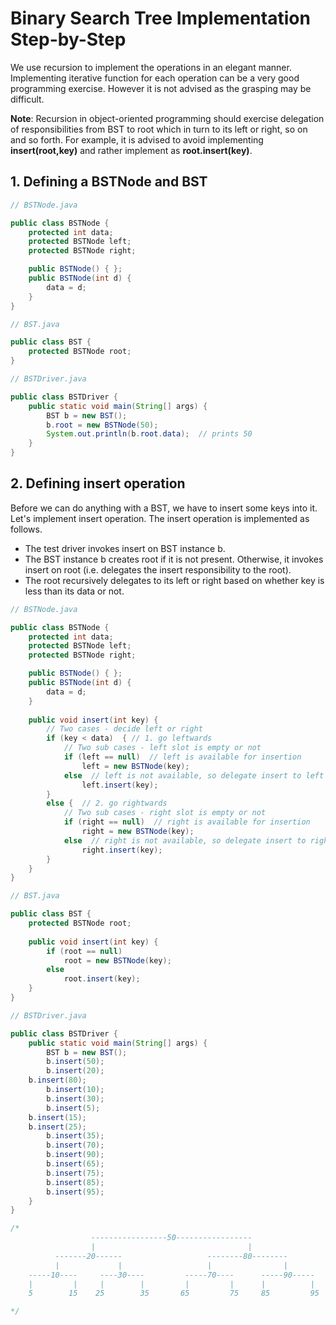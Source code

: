 # Binary Search Tree Implementation Step-by-Step

We use recursion to implement the operations in an elegant manner. Implementing iterative function for each operation can be a very good programming exercise. However it is not advised as the grasping may be difficult.

**Note**: Recursion in object-oriented programming should exercise delegation of responsibilities from BST to root which in turn to its left or right, so on and so forth. For example, it is advised to avoid implementing **insert(root,key)** and rather implement as **root.insert(key)**.

## 1. Defining a BSTNode and BST

``` java
// BSTNode.java

public class BSTNode {
    protected int data;
    protected BSTNode left;
    protected BSTNode right;

    public BSTNode() { };
    public BSTNode(int d) {
        data = d;
    }
}
```

``` java
// BST.java

public class BST {
    protected BSTNode root;
}
```

``` java
// BSTDriver.java

public class BSTDriver {
    public static void main(String[] args) {
        BST b = new BST();
        b.root = new BSTNode(50);
        System.out.println(b.root.data);  // prints 50
    }
}
```

## 2. Defining insert operation

Before we can do anything with a BST, we have to insert some keys into it. Let's implement insert operation. The insert operation is implemented as follows.

 - The test driver invokes insert on BST instance b.
 - The BST instance b creates root if it is not present. Otherwise, it invokes insert on root (i.e. delegates the insert responsibility to the root).
 - The root recursively delegates to its left or right based on whether key is less than its data or not.

``` java
// BSTNode.java

public class BSTNode {
    protected int data;
    protected BSTNode left;
    protected BSTNode right;

    public BSTNode() { };
    public BSTNode(int d) {
        data = d;
    }
    
    public void insert(int key) {
        // Two cases - decide left or right
        if (key < data)  { // 1. go leftwards
            // Two sub cases - left slot is empty or not
            if (left == null)  // left is available for insertion
                left = new BSTNode(key);
            else  // left is not available, so delegate insert to left child
                left.insert(key);
        }
        else {  // 2. go rightwards
            // Two sub cases - right slot is empty or not
            if (right == null)  // right is available for insertion
                right = new BSTNode(key);
            else  // right is not available, so delegate insert to right child
                right.insert(key);
        }
    }
}
```

``` java
// BST.java

public class BST {
    protected BSTNode root;
    
    public void insert(int key) {
        if (root == null)
            root = new BSTNode(key);
        else
            root.insert(key);
    }
}
```

``` java
// BSTDriver.java

public class BSTDriver {
    public static void main(String[] args) {
        BST b = new BST();
        b.insert(50);
        b.insert(20);
	b.insert(80);
        b.insert(10);
        b.insert(30);
        b.insert(5);
	b.insert(15);
	b.insert(25);
        b.insert(35);
        b.insert(70);
        b.insert(90);
        b.insert(65);
        b.insert(75);
        b.insert(85);
        b.insert(95);
    }
}

/*
                  -----------------50-----------------
                  |                                  |
          -------20------                   --------80--------
          |             |                   |                |
    -----10----     ----30----         -----70----      -----90-----
    |         |     |        |         |         |      |          |
    5        15    25        35       65         75     85         95

*/
```


